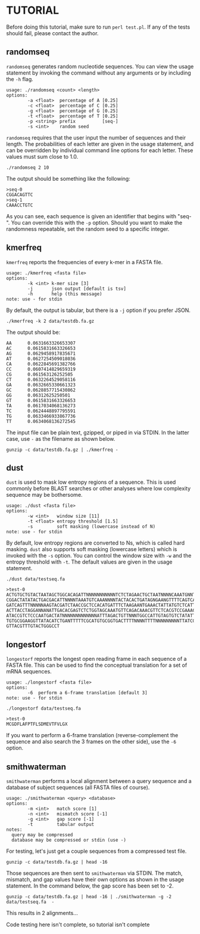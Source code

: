 TUTORIAL
========

Before doing this tutorial, make sure to run `perl test.pl`. If any of the
tests should fail, please contact the author.

randomseq
---------

`randomseq` generates random nucleotide sequences. You can view the usage
statement by invoking the command without any arguments or by including the
`-h` flag.

```
usage: ./randomseq <count> <length>
options:
        -a <float>  percentage of A [0.25]
        -c <float>  percentage of C [0.25]
        -g <float>  percentage of G [0.25]
        -t <float>  percentage of T [0.25]
        -p <string> prefix          [seq-]
        -s <int>    random seed
```

`randomseq` requires that the user input the number of sequences and their
length. The probabilities of each letter are given in the usage statement, and
can be overridden by individual command line options for each letter. These
values must sum close to 1.0.

	./randomseq 2 10

The output should be something like the following:

```
>seq-0
CGGACAGTTC
>seq-1
CAAACCTGTC
```

As you can see, each sequence is given an identifier that begins with "seq-".
You can override this with the `-p` option. Should you want to make the
randomness repeatable, set the random seed to a specific integer.

kmerfreq
--------

`kmerfreq` reports the frequencies of every k-mer in a FASTA file.

```
usage: ./kmerfreq <fasta file>
options:
        -k <int> k-mer size [3]
        -j       json output [default is tsv]
        -h       help (this message)
note: use - for stdin
```

By default, the output is tabular, but there is a `-j` option if you prefer
JSON.

	./kmerfreq -k 2 data/testdb.fa.gz

The output should be:

```
AA      0.0631663326653307
AC      0.0615831663326653
AG      0.0629458917835671
AT      0.0627254509018036
CA      0.0622845691382766
CC      0.0607414829659319
CG      0.061563126252505
CT      0.0632264529058116
GA      0.0632665330661323
GC      0.0628857715430862
GG      0.06312625250501
GT      0.0615831663326653
TA      0.0617034068136273
TC      0.0624448897795591
TG      0.0633466933867736
TT      0.0634068136272545
```

The input file can be plain text, gzipped, or piped in via STDIN. In the latter
case, use `-` as the filename as shown below.

	gunzip -c data/testdb.fa.gz | ./kmerfreq -

dust
----

`dust` is used to mask low entropy regions of a sequence. This is used commonly
before BLAST searches or other analyses where low complexity sequence may be
bothersome.

```
usage: ./dust <fasta file>
options:
        -w <int>   window size [11]
        -t <float> entropy threshold [1.5]
        -s         soft masking (lowercase instead of N)
note: use - for stdin
```

By default, low entropy regions are converted to Ns, which is called hard
masking. `dust` also supports soft masking (lowercase letters) which is invoked
with the `-s` option. You can control the window size with `-w` and the entropy
threshold with `-t`. The default values are given in the usage statement.

	./dust data/testseq.fa

```
>test-0
ACTGTGCTGTACTAATAGCTGGCACAGATTNNNNNNNNNNNTCTCTAGAACTGCTAATNNNNCAAATGNNTNTTTCTAGC
CGGACTATATACTGACGACATTNNNNTAAATGTCAAANNNNTACTACACTGATAGNGAANGTTTTCAGTCAGACACCATC
GATCAGTTTNNNNNAAGTACGATCTAACCGCTCCACATGATTTCTAAGAANTGAAACTATTATGTCTCATTNNCTTTAGC
ACTTACCTAGGANNANATTGACACGAGTCTCTGGTAGCAAATGTTCAGACAAACGTTCTCACGTCCGAAACTTGTACATC
ATACCGTCTCCCAATGACTATNNNNNNNNNNNNNATTTAGACTGTTNNNTGGCCATTGTAGTGTCTATATTGCTATATGA
TGTGCGGAAGGTTATACATCTGANTTTTTCGCATGTGCGGTGACTTTTNNNNTTTTNNNNNNNNNTTATCGGATANGGAA
GTTACGTTTGTACTGGGCCT
```

longestorf
----------

`longestorf` reports the longest open reading frame in each sequence of a FASTA
file. This can be used to find the conceptual translation for a set of mRNA
sequences.

```
usage: ./longestorf <fasta file>
options:
        -6  perform a 6-frame translation [default 3]
note: use - for stdin
```

	./longestorf data/testseq.fa

```
>test-0
MCGDFLAFPTFLSDMEVTFVLGX
```

If you want to perform a 6-frame translation (reverse-complement the sequence
and also search the 3 frames on the other side), use the `-6` option.

smithwaterman
--------------

`smithwaterman` performs a local alignment between a query sequence and a
database of subject sequences (all FASTA files of course).

```
usage: ./smithwaterman <query> <database>
options:
        -m <int>   match score [1]
        -n <int>   mismatch score [-1]
        -g <int>   gap score [-1]
        -t         tabular output
notes:
  query may be compressed
  database may be compressed or stdin (use -)
```

For testing, let's just get a couple sequences from a compressed test file.

	gunzip -c data/testdb.fa.gz | head -16

Those sequences are then sent to `smithwaterman` via STDIN. The match,
mismatch, and gap values have their own options as shown in the usage
statement. In the command below, the gap score has been set to -2.

	gunzip -c data/testdb.fa.gz | head -16 | ./smithwaterman -g -2 data/testseq.fa  -

This results in 2 alignments...

Code testing here isn't complete, so tutorial isn't complete

